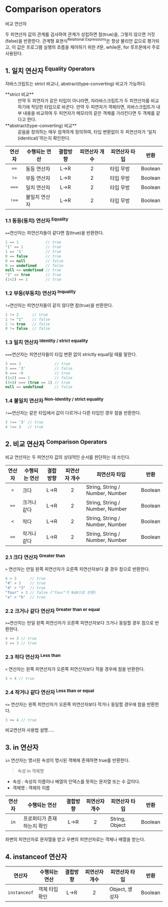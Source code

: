 # Comparison operators

<p class="sub-title">비교 연산자</p>

두 피연산자 값의 관계를 검사하여 관계가 성립하면 참(true)을, 그렇지 않으면 거짓(false)을 반환한다.
관계형 표현식<sup>Relational Expressions</sup>은 항상 불리언 값으로 평가되고, 이 값은 프로그램 실행의 흐름을 제어하기 위한 if문, while문, for 루프문에서 주로 사용된다.

## 1. 일치 연산자 <sup>Equality Operators</sup>

자바스크립트는 strict 비교나, abstract(type-converting) 비교가 가능하다.

<dl>
    <dt>**strict 비교**</dt>
    <dd>만약 두 피연자가 같은 타입이 아니라면, 자라바스크립트가 두 피연산자를 비교하기에 적당한 타입으로 바꾼다. 만약 두 피연자가 객체라면, 자바스크립트가 내부 내용을 비교하여 두 피연자가 메모리의 같은 객체를 가리킨다면 두 객체를 같다고 한다.</dd>
    <dt>**abstract(type-converting) 비교**</dt>
    <dd>같음을 정의하는 매우 엄격하게 정의하여, 타입 변환없이 두 피연산자가 '일치(identical)'하는지 확인한다.</dd>
</dl>

|연산자|수행되는 연산|결합방향|피연산자 개수|피연산자 타입|반환|
|:---:|---|:---:|:---:|---|---|
|`==`|동등 연산자|L->R|2|타입 무방|Boolean|
|`!=`|부등 연산자|L->R|2|타입 무방|Boolean|
|`===`|일치 연산자|L->R|2|타입 무방|Boolean|
|`!==`|불일치 연산자|L->R|2|타입 무방|Boolean|

### 1.1 동등(동치) 연산자 <sup>Equality</sup>

`==`연산자는 피연산자들이 같다면 참(true)을 반환한다.

```js
1 == 1            // true
"1" == 1          // true
1 == '1'          // true
0 == false        // true
0 == null         // false
0 == undefined    // false
null == undefined // true
"1" == true       // true
(1<2) == 1        // true
```

### 1.2 부등(부등치) 연산자 <sup>Inquality</sup>

`!=`연산자는 피연산자들이 같지 않다면 참(true)을 반환한다.

```js
1 != 2      // true
1 != "1"    // false
1 != true   // false
0 != false  // false
```

### 1.3 일치 연산자 <sup>Identity / strict equality</sup>

`===`연산자는 피연산자들이 타입 변환 없이 strictly equal일 때를 말한다.

```js
3 === 3               // true
3 === '3'             // false
0 === -0              // true
(1<2) === 1           // false
(3<4) === (true == 1) // true
null == undefined     // false
```

### 1.4 불일치 연산자 <sup>Non-identity / strict equality</sup>

`!==`연산자는 같은 타입에서 값이 다르거나 다른 타입인 경우 참을 반환한다.

```js
3 !== '3' // true
4 !== 3   // true
```

## 2. 비교 연산자 <sup>Comparison Operators</sup>

비교 연산자는 두 피연산자 값의 상대적인 순서를 판단하는 데 쓰인다.

|연산자|수행되는 연산|결합방향|피연산자 개수|피연산자 타입|반환|
|:---:|---|:---:|:---:|---|---|
|`>`|크다|L->R|2|String, String / Number, Number|Boolean|
|`>=`|크거나 같다|L->R|2|String, String / Number, Number|Boolean|
|`<`|작다|L->R|2|String, String / Number, Number|Boolean|
|`<=`|작거나 같다|L->R|2|String, String / Number, Number|Boolean|

### 2.1 크다 연산자 <sup>Greater than</sup>

`>` 연산자는 만일 왼쪽 피연산자가 오른쪽 피연산자보다 클 경우 참으로 반환한다.

```js
4 > 3      // true
"4" > 3    // true
"4" > "3"  // true
"four" > 3 // false ("four"가 NaN으로 반환)
"a" < "b"  // true
```

### 2.2 크거나 같다 연산자 <sup>Greater than or equal</sup>

`>=`연산자는 만일 왼쪽 피연산자가 오른쪽 피연산자보다 크거나 동일할 경우 참으로 반환한다.

```js
4 >= 3 // true
3 >= 3 // true
```

### 2.3 작다 연산자 <sup>Less than</sup>

`<` 연산자는 왼쪽 피연산자가 오른쪽 피연산자보다 작을 경우에 참을 반환한다.

```js
3 < 4 // true
```

### 2.4 작거나 같다 연산자 <sup>Less than or equal</sup>

`<=` 연산자는 왼쪽 피연산자가 오른쪽 피연산자보다 작거나 동일할 경우에 참을 반환한다.

```js
3 <= 4 // true
```

비교연산자 사용법 설명.....

## 3. in 연산자

`in` 연산자는 명시된 속성이 명시된 객체에 존재하면 true를 반환한다.

> 속성 in 객체명

* 속성 : 속성의 이름이나 배열의 인덱스를 뜻하는 문자열 또는 수 값이다.
* 객체명 : 객체의 이름

|연산자|수행되는 연산|결합방향|피연산자 개수|피연산자 타입|반환|
|:---:|---|:---:|:---:|---|---|
|`in`|프로퍼티가 존재하는지 확인|L->R|2|String, Object|Boolean|

좌변의 피연산자로 문자열을 받고 우변의 피연산자로는 객체나 배열을 받는다.

## 4. instanceof 연산자

|연산자|수행되는 연산|결합방향|피연산자 개수|피연산자 타입|반환|
|:---:|---|:---:|:---:|---|---|
|`instanceof`|객체 타입 확인|L->R|2|Object, 생성자|Boolean|